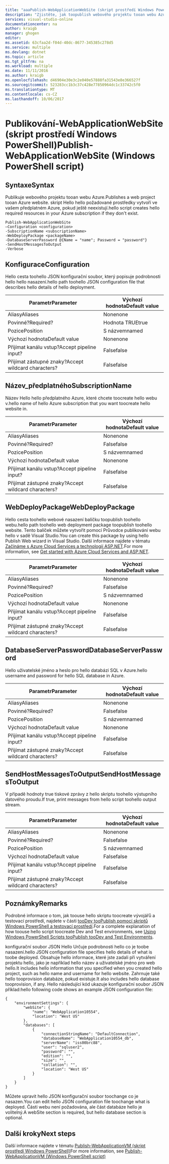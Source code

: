 ```yaml
---
title: "aaaPublish-WebApplicationWebSite (skript prostředí Windows PowerShell) | Microsoft Docs"
description: "Zjistěte, jak toopublish webového projektu tooan webu Azure. Tento skript vytvoří hello požadované prostředky ve vašem předplatném Azure, pokud ještě neexistují."
services: visual-studio-online
documentationcenter: na
author: kraigb
manager: ghogen
editor: 
ms.assetid: 63cfaa2d-f04d-40dc-8677-345385c278d5
ms.service: multiple
ms.devlang: dotnet
ms.topic: article
ms.tgt_pltfrm: na
ms.workload: multiple
ms.date: 11/11/2016
ms.author: kraigb
ms.openlocfilehash: d46904e30e3c2e040e57888fa31543e8e366527f
ms.sourcegitcommit: 523283cc1b3c37c428e77850964dc1c33742c5f0
ms.translationtype: MT
ms.contentlocale: cs-CZ
ms.lasthandoff: 10/06/2017
---
```

# <a name="publish-webapplicationwebsite-windows-powershell-script"></a><span data-ttu-id="0408d-104">Publikování-WebApplicationWebSite (skript prostředí Windows PowerShell)</span><span class="sxs-lookup"><span data-stu-id="0408d-104">Publish-WebApplicationWebSite (Windows PowerShell script)</span></span>
## <a name="syntax"></a><span data-ttu-id="0408d-105">Syntaxe</span><span class="sxs-lookup"><span data-stu-id="0408d-105">Syntax</span></span>
<span data-ttu-id="0408d-106">Publikuje webového projektu tooan webu Azure.</span><span class="sxs-lookup"><span data-stu-id="0408d-106">Publishes a web project tooan Azure website.</span></span> <span data-ttu-id="0408d-107">skript Hello hello požadované prostředky vytvoří ve vašem předplatném Azure, pokud ještě neexistují.</span><span class="sxs-lookup"><span data-stu-id="0408d-107">hello script creates hello required resources in your Azure subscription if they don't exist.</span></span>

    Publish-WebApplicationWebSite
    –Configuration <configuration>
    -SubscriptionName <subscriptionName>
    -WebDeployPackage <packageName>
    -DatabaseServerPassword @{Name = "name"; Password = "password"}
    -SendHostMessagesToOutput
    -Verbose


## <a name="configuration"></a><span data-ttu-id="0408d-108">Konfigurace</span><span class="sxs-lookup"><span data-stu-id="0408d-108">Configuration</span></span>
<span data-ttu-id="0408d-109">Hello cesta toohello JSON konfigurační soubor, který popisuje podrobnosti hello hello nasazení.</span><span class="sxs-lookup"><span data-stu-id="0408d-109">hello path toohello JSON configuration file that describes hello details of hello deployment.</span></span>

| <span data-ttu-id="0408d-110">Parametr</span><span class="sxs-lookup"><span data-stu-id="0408d-110">Parameter</span></span> | <span data-ttu-id="0408d-111">Výchozí hodnota</span><span class="sxs-lookup"><span data-stu-id="0408d-111">Default value</span></span> |
| --- | --- |
| <span data-ttu-id="0408d-112">Aliasy</span><span class="sxs-lookup"><span data-stu-id="0408d-112">Aliases</span></span> |<span data-ttu-id="0408d-113">None</span><span class="sxs-lookup"><span data-stu-id="0408d-113">none</span></span> |
| <span data-ttu-id="0408d-114">Povinné?</span><span class="sxs-lookup"><span data-stu-id="0408d-114">Required?</span></span> |<span data-ttu-id="0408d-115">Hodnota TRUE</span><span class="sxs-lookup"><span data-stu-id="0408d-115">true</span></span> |
| <span data-ttu-id="0408d-116">Pozice</span><span class="sxs-lookup"><span data-stu-id="0408d-116">Position</span></span> |<span data-ttu-id="0408d-117">S názvem</span><span class="sxs-lookup"><span data-stu-id="0408d-117">named</span></span> |
| <span data-ttu-id="0408d-118">Výchozí hodnota</span><span class="sxs-lookup"><span data-stu-id="0408d-118">Default value</span></span> |<span data-ttu-id="0408d-119">None</span><span class="sxs-lookup"><span data-stu-id="0408d-119">none</span></span> |
| <span data-ttu-id="0408d-120">Přijímat kanálu vstup?</span><span class="sxs-lookup"><span data-stu-id="0408d-120">Accept pipeline input?</span></span> |<span data-ttu-id="0408d-121">False</span><span class="sxs-lookup"><span data-stu-id="0408d-121">false</span></span> |
| <span data-ttu-id="0408d-122">Přijímat zástupné znaky?</span><span class="sxs-lookup"><span data-stu-id="0408d-122">Accept wildcard characters?</span></span> |<span data-ttu-id="0408d-123">False</span><span class="sxs-lookup"><span data-stu-id="0408d-123">false</span></span> |

## <a name="subscriptionname"></a><span data-ttu-id="0408d-124">Název_předplatného</span><span class="sxs-lookup"><span data-stu-id="0408d-124">SubscriptionName</span></span>
<span data-ttu-id="0408d-125">Název Hello hello předplatného Azure, které chcete toocreate hello webu v.</span><span class="sxs-lookup"><span data-stu-id="0408d-125">hello name of hello Azure subscription that you want toocreate hello website in.</span></span>

| <span data-ttu-id="0408d-126">Parametr</span><span class="sxs-lookup"><span data-stu-id="0408d-126">Parameter</span></span> | <span data-ttu-id="0408d-127">Výchozí hodnota</span><span class="sxs-lookup"><span data-stu-id="0408d-127">Default value</span></span> |
| --- | --- |
| <span data-ttu-id="0408d-128">Aliasy</span><span class="sxs-lookup"><span data-stu-id="0408d-128">Aliases</span></span> |<span data-ttu-id="0408d-129">None</span><span class="sxs-lookup"><span data-stu-id="0408d-129">none</span></span> |
| <span data-ttu-id="0408d-130">Povinné?</span><span class="sxs-lookup"><span data-stu-id="0408d-130">Required?</span></span> |<span data-ttu-id="0408d-131">False</span><span class="sxs-lookup"><span data-stu-id="0408d-131">false</span></span> |
| <span data-ttu-id="0408d-132">Pozice</span><span class="sxs-lookup"><span data-stu-id="0408d-132">Position</span></span> |<span data-ttu-id="0408d-133">S názvem</span><span class="sxs-lookup"><span data-stu-id="0408d-133">named</span></span> |
| <span data-ttu-id="0408d-134">Výchozí hodnota</span><span class="sxs-lookup"><span data-stu-id="0408d-134">Default value</span></span> |<span data-ttu-id="0408d-135">None</span><span class="sxs-lookup"><span data-stu-id="0408d-135">none</span></span> |
| <span data-ttu-id="0408d-136">Přijímat kanálu vstup?</span><span class="sxs-lookup"><span data-stu-id="0408d-136">Accept pipeline input?</span></span> |<span data-ttu-id="0408d-137">False</span><span class="sxs-lookup"><span data-stu-id="0408d-137">false</span></span> |
| <span data-ttu-id="0408d-138">Přijímat zástupné znaky?</span><span class="sxs-lookup"><span data-stu-id="0408d-138">Accept wildcard characters?</span></span> |<span data-ttu-id="0408d-139">False</span><span class="sxs-lookup"><span data-stu-id="0408d-139">false</span></span> |

## <a name="webdeploypackage"></a><span data-ttu-id="0408d-140">WebDeployPackage</span><span class="sxs-lookup"><span data-stu-id="0408d-140">WebDeployPackage</span></span>
<span data-ttu-id="0408d-141">Hello cesta toohello webové nasazení balíčku toopublish toohello webu.</span><span class="sxs-lookup"><span data-stu-id="0408d-141">hello path toohello web deployment package toopublish toohello website.</span></span> <span data-ttu-id="0408d-142">Tento balíček můžete vytvořit pomocí Průvodce publikování webu hello v sadě Visual Studio.</span><span class="sxs-lookup"><span data-stu-id="0408d-142">You can create this package by using hello Publish Web wizard in Visual Studio.</span></span> <span data-ttu-id="0408d-143">Další informace najdete v tématu [Začínáme s Azure Cloud Services a technologií ASP.NET](http://go.microsoft.com/fwlink/p/?LinkID=623089).</span><span class="sxs-lookup"><span data-stu-id="0408d-143">For more information, see [Get started with Azure Cloud Services and ASP.NET](http://go.microsoft.com/fwlink/p/?LinkID=623089).</span></span>

| <span data-ttu-id="0408d-144">Parametr</span><span class="sxs-lookup"><span data-stu-id="0408d-144">Parameter</span></span> | <span data-ttu-id="0408d-145">Výchozí hodnota</span><span class="sxs-lookup"><span data-stu-id="0408d-145">Default value</span></span> |
| --- | --- |
| <span data-ttu-id="0408d-146">Aliasy</span><span class="sxs-lookup"><span data-stu-id="0408d-146">Aliases</span></span> |<span data-ttu-id="0408d-147">None</span><span class="sxs-lookup"><span data-stu-id="0408d-147">none</span></span> |
| <span data-ttu-id="0408d-148">Povinné?</span><span class="sxs-lookup"><span data-stu-id="0408d-148">Required?</span></span> |<span data-ttu-id="0408d-149">False</span><span class="sxs-lookup"><span data-stu-id="0408d-149">false</span></span> |
| <span data-ttu-id="0408d-150">Pozice</span><span class="sxs-lookup"><span data-stu-id="0408d-150">Position</span></span> |<span data-ttu-id="0408d-151">S názvem</span><span class="sxs-lookup"><span data-stu-id="0408d-151">named</span></span> |
| <span data-ttu-id="0408d-152">Výchozí hodnota</span><span class="sxs-lookup"><span data-stu-id="0408d-152">Default value</span></span> |<span data-ttu-id="0408d-153">None</span><span class="sxs-lookup"><span data-stu-id="0408d-153">none</span></span> |
| <span data-ttu-id="0408d-154">Přijímat kanálu vstup?</span><span class="sxs-lookup"><span data-stu-id="0408d-154">Accept pipeline input?</span></span> |<span data-ttu-id="0408d-155">False</span><span class="sxs-lookup"><span data-stu-id="0408d-155">false</span></span> |
| <span data-ttu-id="0408d-156">Přijímat zástupné znaky?</span><span class="sxs-lookup"><span data-stu-id="0408d-156">Accept wildcard characters?</span></span> |<span data-ttu-id="0408d-157">False</span><span class="sxs-lookup"><span data-stu-id="0408d-157">false</span></span> |

## <a name="databaseserverpassword"></a><span data-ttu-id="0408d-158">DatabaseServerPassword</span><span class="sxs-lookup"><span data-stu-id="0408d-158">DatabaseServerPassword</span></span>
<span data-ttu-id="0408d-159">Hello uživatelské jméno a heslo pro hello databázi SQL v Azure.</span><span class="sxs-lookup"><span data-stu-id="0408d-159">hello username and password for hello SQL database in Azure.</span></span>

| <span data-ttu-id="0408d-160">Parametr</span><span class="sxs-lookup"><span data-stu-id="0408d-160">Parameter</span></span> | <span data-ttu-id="0408d-161">Výchozí hodnota</span><span class="sxs-lookup"><span data-stu-id="0408d-161">Default value</span></span> |
| --- | --- |
| <span data-ttu-id="0408d-162">Aliasy</span><span class="sxs-lookup"><span data-stu-id="0408d-162">Aliases</span></span> |<span data-ttu-id="0408d-163">None</span><span class="sxs-lookup"><span data-stu-id="0408d-163">none</span></span> |
| <span data-ttu-id="0408d-164">Povinné?</span><span class="sxs-lookup"><span data-stu-id="0408d-164">Required?</span></span> |<span data-ttu-id="0408d-165">False</span><span class="sxs-lookup"><span data-stu-id="0408d-165">false</span></span> |
| <span data-ttu-id="0408d-166">Pozice</span><span class="sxs-lookup"><span data-stu-id="0408d-166">Position</span></span> |<span data-ttu-id="0408d-167">S názvem</span><span class="sxs-lookup"><span data-stu-id="0408d-167">named</span></span> |
| <span data-ttu-id="0408d-168">Výchozí hodnota</span><span class="sxs-lookup"><span data-stu-id="0408d-168">Default value</span></span> |<span data-ttu-id="0408d-169">None</span><span class="sxs-lookup"><span data-stu-id="0408d-169">none</span></span> |
| <span data-ttu-id="0408d-170">Přijímat kanálu vstup?</span><span class="sxs-lookup"><span data-stu-id="0408d-170">Accept pipeline input?</span></span> |<span data-ttu-id="0408d-171">False</span><span class="sxs-lookup"><span data-stu-id="0408d-171">false</span></span> |
| <span data-ttu-id="0408d-172">Přijímat zástupné znaky?</span><span class="sxs-lookup"><span data-stu-id="0408d-172">Accept wildcard characters?</span></span> |<span data-ttu-id="0408d-173">False</span><span class="sxs-lookup"><span data-stu-id="0408d-173">false</span></span> |

## <a name="sendhostmessagestooutput"></a><span data-ttu-id="0408d-174">SendHostMessagesToOutput</span><span class="sxs-lookup"><span data-stu-id="0408d-174">SendHostMessagesToOutput</span></span>
<span data-ttu-id="0408d-175">V případě hodnoty true tiskové zprávy z hello skriptu toohello výstupního datového proudu.</span><span class="sxs-lookup"><span data-stu-id="0408d-175">If true, print messages from hello script toohello output stream.</span></span>

| <span data-ttu-id="0408d-176">Parametr</span><span class="sxs-lookup"><span data-stu-id="0408d-176">Parameter</span></span> | <span data-ttu-id="0408d-177">Výchozí hodnota</span><span class="sxs-lookup"><span data-stu-id="0408d-177">Default value</span></span> |
| --- | --- |
| <span data-ttu-id="0408d-178">Aliasy</span><span class="sxs-lookup"><span data-stu-id="0408d-178">Aliases</span></span> |<span data-ttu-id="0408d-179">None</span><span class="sxs-lookup"><span data-stu-id="0408d-179">none</span></span> |
| <span data-ttu-id="0408d-180">Povinné?</span><span class="sxs-lookup"><span data-stu-id="0408d-180">Required?</span></span> |<span data-ttu-id="0408d-181">False</span><span class="sxs-lookup"><span data-stu-id="0408d-181">false</span></span> |
| <span data-ttu-id="0408d-182">Pozice</span><span class="sxs-lookup"><span data-stu-id="0408d-182">Position</span></span> |<span data-ttu-id="0408d-183">S názvem</span><span class="sxs-lookup"><span data-stu-id="0408d-183">named</span></span> |
| <span data-ttu-id="0408d-184">Výchozí hodnota</span><span class="sxs-lookup"><span data-stu-id="0408d-184">Default value</span></span> |<span data-ttu-id="0408d-185">False</span><span class="sxs-lookup"><span data-stu-id="0408d-185">false</span></span> |
| <span data-ttu-id="0408d-186">Přijímat kanálu vstup?</span><span class="sxs-lookup"><span data-stu-id="0408d-186">Accept pipeline input?</span></span> |<span data-ttu-id="0408d-187">False</span><span class="sxs-lookup"><span data-stu-id="0408d-187">false</span></span> |
| <span data-ttu-id="0408d-188">Přijímat zástupné znaky?</span><span class="sxs-lookup"><span data-stu-id="0408d-188">Accept wildcard characters?</span></span> |<span data-ttu-id="0408d-189">False</span><span class="sxs-lookup"><span data-stu-id="0408d-189">false</span></span> |

## <a name="remarks"></a><span data-ttu-id="0408d-190">Poznámky</span><span class="sxs-lookup"><span data-stu-id="0408d-190">Remarks</span></span>
<span data-ttu-id="0408d-191">Podrobné informace o tom, jak toouse hello skriptu toocreate vývojářů a testovací prostředí, najdete v části [tooDev tooPublish pomocí skriptů Windows PowerShell a testovací prostředí](vs-azure-tools-publishing-using-powershell-scripts.md).</span><span class="sxs-lookup"><span data-stu-id="0408d-191">For a complete explanation of how toouse hello script toocreate Dev and Test environments, see [Using Windows PowerShell Scripts tooPublish tooDev and Test Environments](vs-azure-tools-publishing-using-powershell-scripts.md).</span></span>

<span data-ttu-id="0408d-192">konfigurační soubor JSON Hello Určuje podrobnosti hello co je toobe nasazení.</span><span class="sxs-lookup"><span data-stu-id="0408d-192">hello JSON configuration file specifies hello details of what is toobe deployed.</span></span> <span data-ttu-id="0408d-193">Obsahuje hello informace, které jste zadali při vytváření projektu hello, jako je například hello název a uživatelské jméno pro web hello.</span><span class="sxs-lookup"><span data-stu-id="0408d-193">It includes hello information that you specified when you created hello project, such as hello name and username for hello website.</span></span> <span data-ttu-id="0408d-194">Zahrnuje také hello tooprovision databáze, pokud existuje.</span><span class="sxs-lookup"><span data-stu-id="0408d-194">It also includes hello database tooprovision, if any.</span></span> <span data-ttu-id="0408d-195">Hello následující kód ukazuje konfigurační soubor JSON příklad:</span><span class="sxs-lookup"><span data-stu-id="0408d-195">hello following code shows an example JSON configuration file:</span></span>

    {
        "environmentSettings": {
            "webSite": {
                "name": "WebApplication10554",
                "location": "West US"
            },
            "databases": [
                {
                    "connectionStringName": "DefaultConnection",
                    "databaseName": "WebApplication10554_db",
                    "serverName": "iss00brc88",
                    "user": "sqluser2",
                    "password": "",
                    "edition": "",
                    "size": "",
                    "collation": "",
                    "location": "West US"
                }
            ]
        }
    }

<span data-ttu-id="0408d-196">Můžete upravit hello JSON konfigurační soubor toochange co je nasazen.</span><span class="sxs-lookup"><span data-stu-id="0408d-196">You can edit hello JSON configuration file toochange what is deployed.</span></span> <span data-ttu-id="0408d-197">Části webu není požadována, ale část databáze hello je volitelný.</span><span class="sxs-lookup"><span data-stu-id="0408d-197">A webSite section is required, but hello database section is optional.</span></span>

## <a name="next-steps"></a><span data-ttu-id="0408d-198">Další kroky</span><span class="sxs-lookup"><span data-stu-id="0408d-198">Next steps</span></span>
<span data-ttu-id="0408d-199">Další informace najdete v tématu [Publish-WebApplicationVM (skript prostředí Windows PowerShell)](vs-azure-tools-publish-webapplicationvm.md)</span><span class="sxs-lookup"><span data-stu-id="0408d-199">For more information, see [Publish-WebApplicationVM (Windows PowerShell script)](vs-azure-tools-publish-webapplicationvm.md)</span></span>

